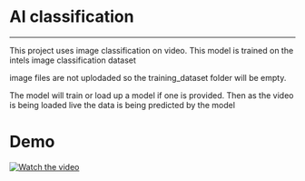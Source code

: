 # AI classification

---
This project uses image classification on video. This model is trained on the intels image classification dataset


image files are not uplodaded so the training_dataset folder will be empty. 

The model will train or load up a model if one is provided. Then as the video is being loaded live the data is being predicted by the model

# Demo
[![Watch the video](https://i9.ytimg.com/vi/owg6AqfX7Gk/mq2.jpg?sqp=CMjWk6wG-oaymwEmCMACELQB8quKqQMa8AEB-AH-CYAC0AWKAgwIABABGGUgXChNMA8=&rs=AOn4CLAcBMExDuV-pCNXqleCltEA_Uy8Jg)](https://youtu.be/owg6AqfX7Gk)
